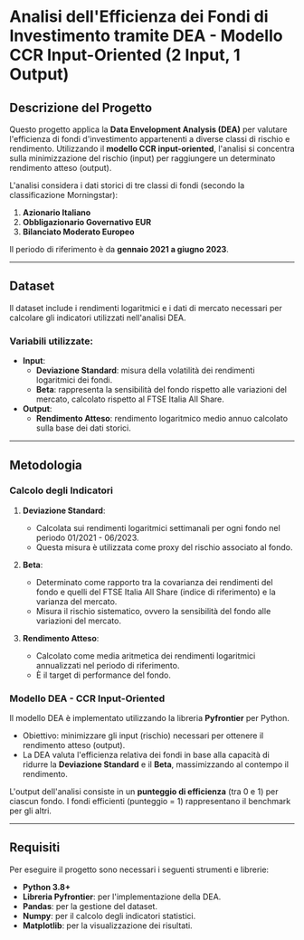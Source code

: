 # Analisi dell'Efficienza dei Fondi di Investimento tramite DEA - Modello CCR Input-Oriented (2 Input, 1 Output)

## Descrizione del Progetto
Questo progetto applica la **Data Envelopment Analysis (DEA)** per valutare l'efficienza di fondi d'investimento appartenenti a diverse classi di rischio e rendimento. Utilizzando il **modello CCR input-oriented**, l'analisi si concentra sulla minimizzazione del rischio (input) per raggiungere un determinato rendimento atteso (output).  

L'analisi considera i dati storici di tre classi di fondi (secondo la classificazione Morningstar):  
1. **Azionario Italiano**  
2. **Obbligazionario Governativo EUR**  
3. **Bilanciato Moderato Europeo**  

Il periodo di riferimento è da **gennaio 2021 a giugno 2023**.

---

## Dataset
Il dataset include i rendimenti logaritmici e i dati di mercato necessari per calcolare gli indicatori utilizzati nell'analisi DEA.  

### Variabili utilizzate:
- **Input**:
  - **Deviazione Standard**: misura della volatilità dei rendimenti logaritmici dei fondi.
  - **Beta**: rappresenta la sensibilità del fondo rispetto alle variazioni del mercato, calcolato rispetto al FTSE Italia All Share.
- **Output**:
  - **Rendimento Atteso**: rendimento logaritmico medio annuo calcolato sulla base dei dati storici.

---

## Metodologia
### Calcolo degli Indicatori
1. **Deviazione Standard**:  
   - Calcolata sui rendimenti logaritmici settimanali per ogni fondo nel periodo 01/2021 - 06/2023.  
   - Questa misura è utilizzata come proxy del rischio associato al fondo.  

2. **Beta**:  
   - Determinato come rapporto tra la covarianza dei rendimenti del fondo e quelli del FTSE Italia All Share (indice di riferimento) e la varianza del mercato.  
   - Misura il rischio sistematico, ovvero la sensibilità del fondo alle variazioni del mercato.  

3. **Rendimento Atteso**:  
   - Calcolato come media aritmetica dei rendimenti logaritmici annualizzati nel periodo di riferimento.  
   - È il target di performance del fondo.  

### Modello DEA - CCR Input-Oriented
Il modello DEA è implementato utilizzando la libreria **Pyfrontier** per Python.  
- Obiettivo: minimizzare gli input (rischio) necessari per ottenere il rendimento atteso (output).  
- La DEA valuta l'efficienza relativa dei fondi in base alla capacità di ridurre la **Deviazione Standard** e il **Beta**, massimizzando al contempo il rendimento.  

L'output dell'analisi consiste in un **punteggio di efficienza** (tra 0 e 1) per ciascun fondo. I fondi efficienti (punteggio = 1) rappresentano il benchmark per gli altri.

---

## Requisiti
Per eseguire il progetto sono necessari i seguenti strumenti e librerie:  
- **Python 3.8+**  
- **Libreria Pyfrontier**: per l'implementazione della DEA.  
- **Pandas**: per la gestione del dataset.  
- **Numpy**: per il calcolo degli indicatori statistici.  
- **Matplotlib**: per la visualizzazione dei risultati.
